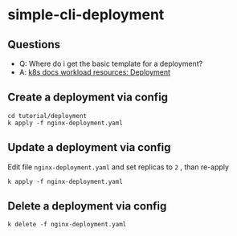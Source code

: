 # simple-cli-deployment

## Questions
- Q: Where do i get the basic template for a deployment?
- A: [k8s docs workload resources: Deployment](https://kubernetes.io/docs/concepts/workloads/controllers/deployment/)

## Create a deployment via config
````
cd tutorial/deployment
k apply -f nginx-deployment.yaml
````

## Update a deployment via config
Edit file `nginx-deployment.yaml` and set replicas to `2` , than re-apply
````
k apply -f nginx-deployment.yaml
````

## Delete a deployment via config
````
k delete -f nginx-deployment.yaml
````
